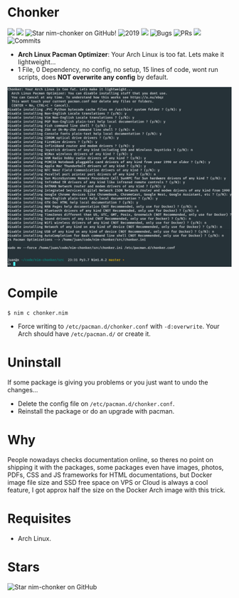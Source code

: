 # Chonker

![](https://img.shields.io/github/languages/top/juancarlospaco/nim-chonker?style=for-the-badge)
![](https://img.shields.io/github/languages/count/juancarlospaco/nim-chonker?logoColor=green&style=for-the-badge)
![](https://img.shields.io/github/stars/juancarlospaco/nim-chonker?style=for-the-badge "Star nim-chonker on GitHub!")
![](https://img.shields.io/maintenance/yes/2019?style=for-the-badge "2019")
![](https://img.shields.io/github/languages/code-size/juancarlospaco/nim-chonker?style=for-the-badge)
![](https://img.shields.io/github/issues-raw/juancarlospaco/nim-chonker?style=for-the-badge "Bugs")
![](https://img.shields.io/github/issues-pr-raw/juancarlospaco/nim-chonker?style=for-the-badge "PRs")
![](https://img.shields.io/github/commit-activity/y/juancarlospaco/nim-chonker?style=for-the-badge)
![](https://img.shields.io/github/last-commit/juancarlospaco/nim-chonker?style=for-the-badge "Commits")

- **Arch Linux Pacman Optimizer**: Your Arch Linux is too fat. Lets make it lightweight...
- 1 File, 0 Dependency, no config, no setup, 15 lines of code, wont run scripts, does **NOT overwrite any config** by default.

![](https://raw.githubusercontent.com/juancarlospaco/nim-chonker/master/temp.png "Does NOT run 'sudo mv', just prints the command for you")


# Compile

```
$ nim c chonker.nim
```

- Force writing to `/etc/pacman.d/chonker.conf` with `-d:overwrite`. Your Arch should have `/etc/pacman.d/` or create it.


# Uninstall

If some package is giving you problems or you just want to undo the changes...

- Delete the config file on `/etc/pacman.d/chonker.conf`.
- Reinstall the package or do an upgrade with pacman.


# Why

People nowadays checks documentation online, so theres no point on shipping it with the packages,
some packages even have images, photos, PDFs, CSS and JS frameworks for HTML documentations,
but Docker image file size and SSD free space on VPS or Cloud is always a cool feature,
I got approx half the size on the Docker Arch image with this trick.


# Requisites

- Arch Linux.


# Stars

![Star nim-chonker on GitHub](https://starchart.cc/juancarlospaco/nim-chonker.svg "Star nim-chonker on GitHub!")
